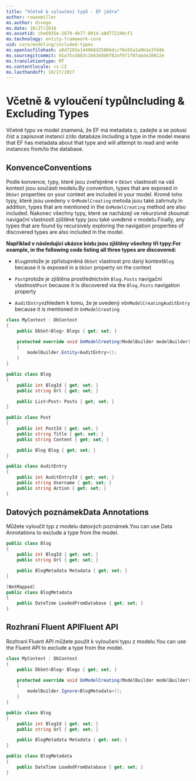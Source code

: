 ```yaml
---
title: "Včetně & vyloučení typů - EF jádra"
author: rowanmiller
ms.author: divega
ms.date: 10/27/2016
ms.assetid: cbe6935e-2679-4b77-8914-a8d772240cf1
ms.technology: entity-framework-core
uid: core/modeling/included-types
ms.openlocfilehash: a8d7293a144968d2506bdcc76e55a1a0b1e3fd4b
ms.sourcegitcommit: 01a75cd483c1943ddd6f82af971f07abde20912e
ms.translationtype: MT
ms.contentlocale: cs-CZ
ms.lasthandoff: 10/27/2017
---
```

# <a name="including--excluding-types"></a><span data-ttu-id="8a8eb-102">Včetně & vyloučení typů</span><span class="sxs-lookup"><span data-stu-id="8a8eb-102">Including & Excluding Types</span></span>

<span data-ttu-id="8a8eb-103">Včetně typu ve model znamená, že EF má metadata o, zadejte a se pokusí číst a zapisovat instancí z/do databáze.</span><span class="sxs-lookup"><span data-stu-id="8a8eb-103">Including a type in the model means that EF has metadata about that type and will attempt to read and write instances from/to the database.</span></span>

## <a name="conventions"></a><span data-ttu-id="8a8eb-104">Konvence</span><span class="sxs-lookup"><span data-stu-id="8a8eb-104">Conventions</span></span>

<span data-ttu-id="8a8eb-105">Podle konvence, typy, které jsou zveřejněné v `DbSet` vlastnosti na váš kontext jsou součástí modelu.</span><span class="sxs-lookup"><span data-stu-id="8a8eb-105">By convention, types that are exposed in `DbSet` properties on your context are included in your model.</span></span> <span data-ttu-id="8a8eb-106">Kromě toho typy, které jsou uvedeny v `OnModelCreating` metoda jsou také zahrnuty.</span><span class="sxs-lookup"><span data-stu-id="8a8eb-106">In addition, types that are mentioned in the `OnModelCreating` method are also included.</span></span> <span data-ttu-id="8a8eb-107">Nakonec všechny typy, které se nacházejí ve rekurzivně zkoumat navigační vlastnosti zjištěné typy jsou také uvedené v modelu.</span><span class="sxs-lookup"><span data-stu-id="8a8eb-107">Finally, any types that are found by recursively exploring the navigation properties of discovered types are also included in the model.</span></span>

<span data-ttu-id="8a8eb-108">**Například v následující ukázce kódu jsou zjištěny všechny tři typy:**</span><span class="sxs-lookup"><span data-stu-id="8a8eb-108">**For example, in the following code listing all three types are discovered:**</span></span>

* <span data-ttu-id="8a8eb-109">`Blog`protože je zpřístupněná `DbSet` vlastnost pro daný kontext</span><span class="sxs-lookup"><span data-stu-id="8a8eb-109">`Blog` because it is exposed in a `DbSet` property on the context</span></span>

* <span data-ttu-id="8a8eb-110">`Post`protože je zjištěna prostřednictvím `Blog.Posts` navigační vlastnost</span><span class="sxs-lookup"><span data-stu-id="8a8eb-110">`Post` because it is discovered via the `Blog.Posts` navigation property</span></span>

* <span data-ttu-id="8a8eb-111">`AuditEntry`vzhledem k tomu, že je uvedený v`OnModelCreating`</span><span class="sxs-lookup"><span data-stu-id="8a8eb-111">`AuditEntry` because it is mentioned in `OnModelCreating`</span></span>

<!-- [!code-csharp[Main](samples/core/Modeling/Conventions/Samples/IncludedTypes.cs?highlight=3,7,16)] -->
``` csharp
class MyContext : DbContext
{
    public DbSet<Blog> Blogs { get; set; }

    protected override void OnModelCreating(ModelBuilder modelBuilder)
    {
        modelBuilder.Entity<AuditEntry>();
    }
}

public class Blog
{
    public int BlogId { get; set; }
    public string Url { get; set; }

    public List<Post> Posts { get; set; }
}

public class Post
{
    public int PostId { get; set; }
    public string Title { get; set; }
    public string Content { get; set; }

    public Blog Blog { get; set; }
}

public class AuditEntry
{
    public int AuditEntryId { get; set; }
    public string Username { get; set; }
    public string Action { get; set; }
}
```

## <a name="data-annotations"></a><span data-ttu-id="8a8eb-112">Datových poznámek</span><span class="sxs-lookup"><span data-stu-id="8a8eb-112">Data Annotations</span></span>

<span data-ttu-id="8a8eb-113">Můžete vyloučit typ z modelu datových poznámek.</span><span class="sxs-lookup"><span data-stu-id="8a8eb-113">You can use Data Annotations to exclude a type from the model.</span></span>

<!-- [!code-csharp[Main](samples/core/Modeling/DataAnnotations/Samples/IgnoreType.cs?highlight=9)] -->
``` csharp
public class Blog
{
    public int BlogId { get; set; }
    public string Url { get; set; }

    public BlogMetadata Metadata { get; set; }
}

[NotMapped]
public class BlogMetadata
{
    public DateTime LoadedFromDatabase { get; set; }
}
```

## <a name="fluent-api"></a><span data-ttu-id="8a8eb-114">Rozhraní Fluent API</span><span class="sxs-lookup"><span data-stu-id="8a8eb-114">Fluent API</span></span>

<span data-ttu-id="8a8eb-115">Rozhraní Fluent API můžete použít k vyloučení typu z modelu.</span><span class="sxs-lookup"><span data-stu-id="8a8eb-115">You can use the Fluent API to exclude a type from the model.</span></span>

<!-- [!code-csharp[Main](samples/core/Modeling/FluentAPI/Samples/IgnoreType.cs?highlight=7)] -->
``` csharp
class MyContext : DbContext
{
    public DbSet<Blog> Blogs { get; set; }

    protected override void OnModelCreating(ModelBuilder modelBuilder)
    {
        modelBuilder.Ignore<BlogMetadata>();
    }
}

public class Blog
{
    public int BlogId { get; set; }
    public string Url { get; set; }

    public BlogMetadata Metadata { get; set; }
}

public class BlogMetadata
{
    public DateTime LoadedFromDatabase { get; set; }
}
```
